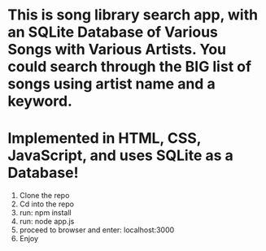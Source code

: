 # This is song library search app, with an SQLite Database of Various Songs with Various Artists. You could search through the BIG list of songs using artist name and a keyword.
# Implemented in HTML, CSS, JavaScript, and uses SQLite as a Database!

1. Clone the repo
2. Cd into the repo
3. run: npm install
4. run: node app.js
5. proceed to browser and enter: localhost:3000
6. Enjoy

